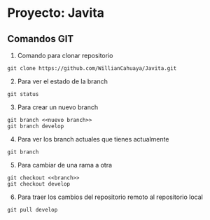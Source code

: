 # Proyecto: Javita

## Comandos GIT

1. Comando para clonar repositorio
```
git clone https://github.com/WillianCahuaya/Javita.git
```
2. Para ver el estado de la branch
```
git status
```
3. Para crear un nuevo branch
```
git branch <<nuevo branch>>
git branch develop
```
4. Para ver los branch actuales que tienes actualmente
```
git branch
```
5. Para cambiar de una rama a otra
```
git checkout <<branch>>
git checkout develop
```
6. Para traer los cambios del repositorio remoto al repositorio local
```
git pull develop
```
